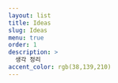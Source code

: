 ```yaml
---
layout: list
title: Ideas
slug: Ideas
menu: true
order: 1
description: >
  생각 정리
accent_color: rgb(38,139,210)
---
```

